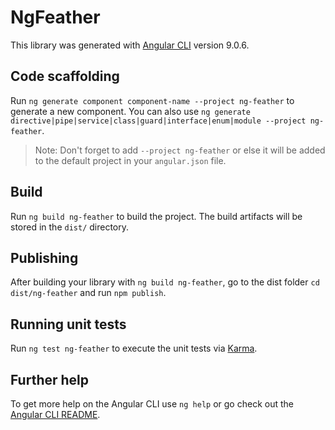 # NgFeather

This library was generated with [Angular CLI](https://github.com/angular/angular-cli) version 9.0.6.

## Code scaffolding

Run `ng generate component component-name --project ng-feather` to generate a new component. You can also use `ng generate directive|pipe|service|class|guard|interface|enum|module --project ng-feather`.
> Note: Don't forget to add `--project ng-feather` or else it will be added to the default project in your `angular.json` file. 

## Build

Run `ng build ng-feather` to build the project. The build artifacts will be stored in the `dist/` directory.

## Publishing

After building your library with `ng build ng-feather`, go to the dist folder `cd dist/ng-feather` and run `npm publish`.

## Running unit tests

Run `ng test ng-feather` to execute the unit tests via [Karma](https://karma-runner.github.io).

## Further help

To get more help on the Angular CLI use `ng help` or go check out the [Angular CLI README](https://github.com/angular/angular-cli/blob/master/README.md).
